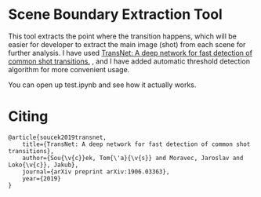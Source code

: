 # Scene Boundary Extraction Tool
This tool extracts the point where the transition happens, which will be easier for developer to extract the main 
image (shot) from each scene for further analysis. I have used [TransNet: A deep network for fast detection of common shot transitions.](https://arxiv.org/abs/1906.03363)
, and I have added automatic threshold detection algorithm for more convenient usage. 

You can open up test.ipynb and see how it actually works.


# Citing
    @article{soucek2019transnet,
        title={TransNet: A deep network for fast detection of common shot transitions},
        author={Sou{\v{c}}ek, Tom{\'a}{\v{s}} and Moravec, Jaroslav and Loko{\v{c}}, Jakub},
        journal={arXiv preprint arXiv:1906.03363},
        year={2019}
    }
    
